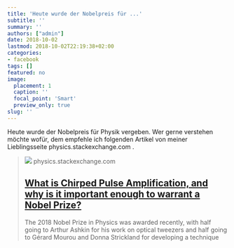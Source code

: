 ```yaml
---
title: 'Heute wurde der Nobelpreis für ...'
subtitle: ''
summary: ''
authors: ["admin"]
date: 2018-10-02
lastmod: 2018-10-02T22:19:38+02:00
categories:
- facebook
tags: []
featured: no
image:
  placement: 1
  caption: ''
  focal_point: 'Smart'
  preview_only: true
slug: ''
---
```

Heute wurde der Nobelpreis für Physik vergeben. Wer gerne verstehen möchte wofür, dem empfehle ich folgenden Artikel von meiner Lieblingsseite physics.stackexchange.com .
> [![](https://cdn.sstatic.net/Sites/physics/Img/apple-touch-icon@2.png?v=f58801408228)](https://physics.stackexchange.com/questions/432137/what-is-chirped-pulse-amplification-and-why-is-it-important-enough-to-warrant-a)
> physics.stackexchange.com
> ## [What is Chirped Pulse Amplification, and why is it important enough to warrant a Nobel Prize?](https://physics.stackexchange.com/questions/432137/what-is-chirped-pulse-amplification-and-why-is-it-important-enough-to-warrant-a)
>
>The 2018 Nobel Prize in Physics was awarded recently, with half going to Arthur Ashkin for his work on optical tweezers and half going to Gérard Mourou and Donna Strickland for developing a technique 


